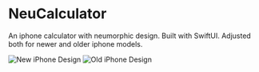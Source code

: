 <h1>NeuCalculator</h1>

An iphone calculator with neumorphic design. Built with SwiftUI.
Adjusted both for newer and older iphone models.

![New iPhone Design](https://imgur.com/download/raOvlp4)
![Old iPhone Design](https://imgur.com/download/IstEwfw)
